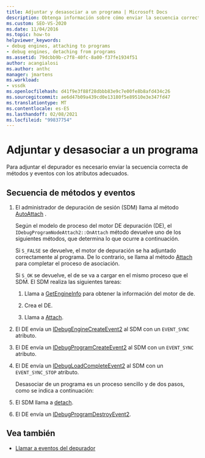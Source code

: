 ```yaml
---
title: Adjuntar y desasociar a un programa | Microsoft Docs
description: Obtenga información sobre cómo enviar la secuencia correcta de métodos y eventos con los atributos adecuados para adjuntar un depurador.
ms.custom: SEO-VS-2020
ms.date: 11/04/2016
ms.topic: how-to
helpviewer_keywords:
- debug engines, attaching to programs
- debug engines, detaching from programs
ms.assetid: 79dcbb9b-c7f8-40fc-8a00-f37fe1934f51
author: acangialosi
ms.author: anthc
manager: jmartens
ms.workload:
- vssdk
ms.openlocfilehash: d41f9e3f88f28dbbb83e9c7e00fe8b8afd434c26
ms.sourcegitcommit: ae6d47b09a439cd0e13180f5e89510e3e347fd47
ms.translationtype: MT
ms.contentlocale: es-ES
ms.lasthandoff: 02/08/2021
ms.locfileid: "99837754"
---
```

# <a name="attaching-and-detaching-to-a-program"></a>Adjuntar y desasociar a un programa
Para adjuntar el depurador es necesario enviar la secuencia correcta de métodos y eventos con los atributos adecuados.

## <a name="sequence-of-methods-and-events"></a>Secuencia de métodos y eventos

1. El administrador de depuración de sesión (SDM) llama al método [AutoAttach](../../extensibility/debugger/reference/idebugprogramnodeattach2-onattach.md) .

    Según el modelo de proceso del motor DE depuración (DE), el `IDebugProgramNodeAttach2::OnAttach` método devuelve uno de los siguientes métodos, que determina lo que ocurre a continuación.

    Si `S_FALSE` se devuelve, el motor de depuración se ha adjuntado correctamente al programa. De lo contrario, se llama al método [Attach](../../extensibility/debugger/reference/idebugengine2-attach.md) para completar el proceso de asociación.

    Si `S_OK` se devuelve, el de se va a cargar en el mismo proceso que el SDM. El SDM realiza las siguientes tareas:

   1. Llama a [GetEngineInfo](../../extensibility/debugger/reference/idebugprogramnode2-getengineinfo.md) para obtener la información del motor de de.

   2. Crea el DE.

   3. Llama a [Attach](../../extensibility/debugger/reference/idebugengine2-attach.md).

2. El DE envía un [IDebugEngineCreateEvent2](../../extensibility/debugger/reference/idebugenginecreateevent2.md) al SDM con un `EVENT_SYNC` atributo.

3. El DE envía un [IDebugProgramCreateEvent2](../../extensibility/debugger/reference/idebugprogramcreateevent2.md) al SDM con un `EVENT_SYNC` atributo.

4. El DE envía un [IDebugLoadCompleteEvent2](../../extensibility/debugger/reference/idebugloadcompleteevent2.md) al SDM con un `EVENT_SYNC_STOP` atributo.

   Desasociar de un programa es un proceso sencillo y de dos pasos, como se indica a continuación:

5. El SDM llama a [detach](../../extensibility/debugger/reference/idebugprogram2-detach.md).

6. El DE envía un [IDebugProgramDestroyEvent2](../../extensibility/debugger/reference/idebugprogramdestroyevent2.md).

## <a name="see-also"></a>Vea también
- [Llamar a eventos del depurador](../../extensibility/debugger/calling-debugger-events.md)
